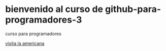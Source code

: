 # bienvenido al curso de github-para-programadores-3

curso para programadores

[visita la americana](https://americana.edu.co/medelli)
